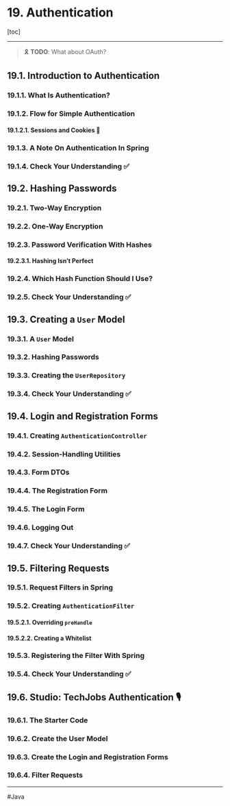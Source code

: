 # 19. Authentication

[toc]

---

> :reminder_ribbon: **TODO**: What about OAuth?

## 19.1. Introduction to Authentication

### 19.1.1. What Is Authentication?

### 19.1.2. Flow for Simple Authentication

#### 19.1.2.1. Sessions and Cookies :cookie:

### 19.1.3. A Note On Authentication In Spring

### 19.1.4. Check Your Understanding :white_check_mark:

## 19.2. Hashing Passwords

### 19.2.1. Two-Way Encryption

### 19.2.2. One-Way Encryption

### 19.2.3. Password Verification With Hashes

#### 19.2.3.1. Hashing Isn’t Perfect

### 19.2.4. Which Hash Function Should I Use?

### 19.2.5. Check Your Understanding :white_check_mark:

## 19.3. Creating a `User` Model
### 19.3.1. A `User` Model

### 19.3.2. Hashing Passwords

### 19.3.3. Creating the `UserRepository`
### 19.3.4. Check Your Understanding :white_check_mark:

## 19.4. Login and Registration Forms

### 19.4.1. Creating `AuthenticationController`
### 19.4.2. Session-Handling Utilities

### 19.4.3. Form DTOs

### 19.4.4. The Registration Form
### 19.4.5. The Login Form
### 19.4.6. Logging Out
### 19.4.7. Check Your Understanding :white_check_mark:

## 19.5. Filtering Requests
### 19.5.1. Request Filters in Spring
### 19.5.2. Creating `AuthenticationFilter`
#### 19.5.2.1. Overriding `preHandle`
#### 19.5.2.2. Creating a Whitelist

### 19.5.3. Registering the Filter With Spring

### 19.5.4. Check Your Understanding :white_check_mark:

## 19.6. Studio: TechJobs Authentication :studio_microphone:

### 19.6.1. The Starter Code
### 19.6.2. Create the User Model
### 19.6.3. Create the Login and Registration Forms
### 19.6.4. Filter Requests

---

#Java